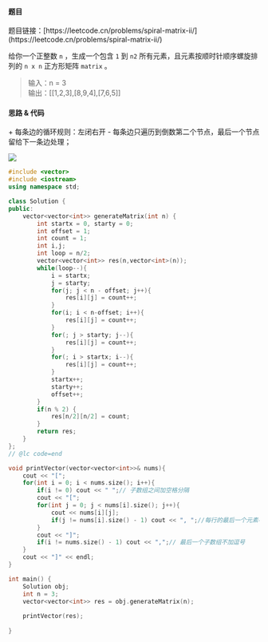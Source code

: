 <h4 id="ftbRE">题目</h4>
题目链接：[https://leetcode.cn/problems/spiral-matrix-ii/](https://leetcode.cn/problems/spiral-matrix-ii/)   


给你一个正整数 `n` ，生成一个包含 `1` 到 `n2` 所有元素，且元素按顺时针顺序螺旋排列的 `n x n` 正方形矩阵 `matrix` 。

> 输入：n = 3  
输出：[[1,2,3],[8,9,4],[7,6,5]]
>

<h4 id="Pqygf">思路 & 代码</h4>
+ 每条边的循环规则：左闭右开
    - 每条边只遍历到倒数第二个节点，最后一个节点留给下一条边处理；

![](http://cdn.notes.kamacoder.com/11345baf-6d8c-4308-91f4-882b004342dc.png)

```cpp
#include <vector>
#include <iostream>
using namespace std;

class Solution {
public:
    vector<vector<int>> generateMatrix(int n) {
        int startx = 0, starty = 0;
        int offset = 1;
        int count = 1;
        int i,j;
        int loop = n/2;
        vector<vector<int>> res(n,vector<int>(n));
        while(loop--){
            i = startx;
            j = starty;
            for(j; j < n - offset; j++){
                res[i][j] = count++;
            }
            for(i; i < n-offset; i++){
                res[i][j] = count++;
            }
            for(; j > starty; j--){
                res[i][j] = count++;
            }
            for(; i > startx; i--){
                res[i][j] = count++;
            }
            startx++;
            starty++;
            offset++;
        }
        if(n % 2) {
            res[n/2][n/2] = count;
        }
        return res;
    }
};
// @lc code=end

void printVector(vector<vector<int>>& nums){
    cout << "[";
    for(int i = 0; i < nums.size(); i++){
        if(i != 0) cout << " ";// 子数组之间加空格分隔
        cout << "[";
        for(int j = 0; j < nums[i].size(); j++){
            cout << nums[i][j];
            if(j != nums[i].size() - 1) cout << ", ";//每行的最后一个元素不加逗号
        }
        cout << "]";
        if(i != nums.size() - 1) cout << ",";// 最后一个子数组不加逗号
    }
    cout << "]" << endl;
}

int main() {
    Solution obj;
    int n = 3;
    vector<vector<int>> res = obj.generateMatrix(n);
    
    printVector(res);
    
}
```

